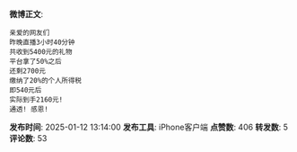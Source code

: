 **微博正文**: 
```
亲爱的网友们
昨晚直播3小时40分钟
共收到5400元的礼物
平台拿了50%之后
还剩2700元
缴纳了20%的个人所得税
即540元后
实际到手2160元!
通透! 感恩!
```
**发布时间**: 2025-01-12 13:14:00
**发布工具**: iPhone客户端
**点赞数**: 406
**转发数**: 5
**评论数**: 53
